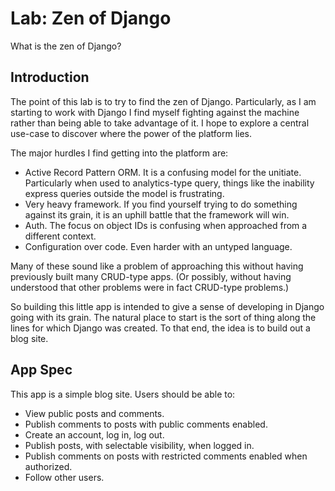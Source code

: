 # Lab: Zen of Django

What is the zen of Django?

## Introduction

The point of this lab is to try to find the zen of Django. Particularly, as I am
starting to work with Django I find myself fighting against the machine rather than
being able to take advantage of it. I hope to explore a central use-case to
discover where the power of the platform lies.

The major hurdles I find getting into the platform are:

- Active Record Pattern ORM. It is a confusing model for the unitiate. Particularly when
  used to analytics-type query, things like the inability express queries outside the
  model is frustrating.
- Very heavy framework. If you find yourself trying to do something against its grain,
  it is an uphill battle that the framework will win.
- Auth. The focus on object IDs is confusing when approached from a different context.
- Configuration over code. Even harder with an untyped language.

Many of these sound like a problem of approaching this without having previously built
many CRUD-type apps. (Or possibly, without having understood that other problems were in
fact CRUD-type problems.)

So building this little app is intended to give a sense of developing in Django going
with its grain. The natural place to start is the sort of thing along the lines for
which Django was created. To that end, the idea is to build out a blog site.

## App Spec

This app is a simple blog site. Users should be able to:

- View public posts and comments.
- Publish comments to posts with public comments enabled.
- Create an account, log in, log out.
- Publish posts, with selectable visibility, when logged in.
- Publish comments on posts with restricted comments enabled when authorized.
- Follow other users.
